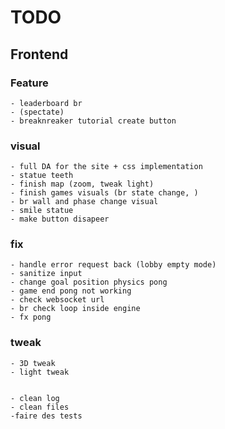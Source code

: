 

# TODO



## Frontend


 ### Feature

    - leaderboard br
    - (spectate)
    - breaknreaker tutorial create button

 ### visual
    - full DA for the site + css implementation
    - statue teeth
    - finish map (zoom, tweak light)
    - finish games visuals (br state change, )
    - br wall and phase change visual
    - smile statue
    - make button disapeer


 ### fix
    - handle error request back (lobby empty mode)
    - sanitize input
    - change goal position physics pong
    - game end pong not working
    - check websocket url
    - br check loop inside engine
    - fx pong

### tweak
    - 3D tweak
    - light tweak


    - clean log
    - clean files
    -faire des tests
